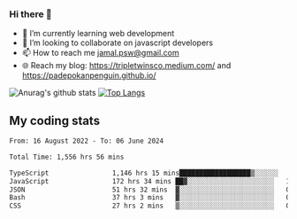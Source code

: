 ### Hi there 👋

<!--
**padepokanpenguin/padepokanpenguin** is a ✨ _special_ ✨ repository because its `README.md` (this file) appears on your GitHub profile.
-->

- 🌱 I’m currently learning  web development
- 👯 I’m looking to collaborate on javascript developers
- 📫 How to reach me jamal.psw@gmail.com
- 🌐 Reach my blog:
   https://tripletwinsco.medium.com/ and
   https://padepokanpenguin.github.io/

![Anurag's github stats](https://github-readme-stats.vercel.app/api?username=padepokanpenguin&count_private=true&disable_animations=false&show_icons=true&theme=default)
[![Top Langs](https://github-readme-stats.vercel.app/api/top-langs/?username=padepokanpenguin&theme=default&layout=compact)](https://github.com/padepokanpenguin)

## My coding stats

<!--START_SECTION:waka-->

```txt
From: 16 August 2022 - To: 06 June 2024

Total Time: 1,556 hrs 56 mins

TypeScript                1,146 hrs 15 mins██████████████████▒░░░░░░   73.62 %
JavaScript                172 hrs 34 mins ██▓░░░░░░░░░░░░░░░░░░░░░░   11.08 %
JSON                      51 hrs 32 mins  ▓░░░░░░░░░░░░░░░░░░░░░░░░   03.31 %
Bash                      37 hrs 3 mins   ▓░░░░░░░░░░░░░░░░░░░░░░░░   02.38 %
CSS                       27 hrs 2 mins   ▒░░░░░░░░░░░░░░░░░░░░░░░░   01.74 %
```

<!--END_SECTION:waka-->


